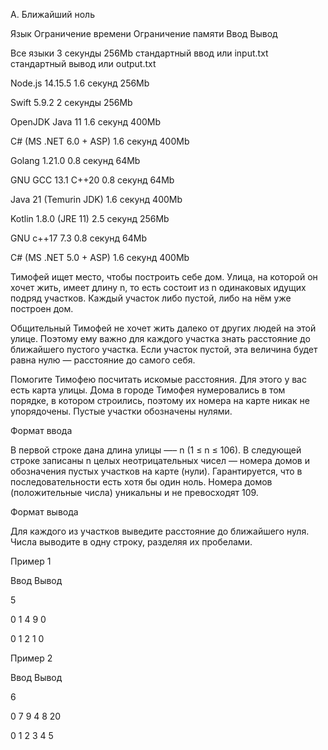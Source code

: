 A. Ближайший ноль

Язык Ограничение времени Ограничение памяти Ввод Вывод

Все языки 3 секунды 256Mb стандартный ввод или input.txt стандартный вывод или output.txt

Node.js 14.15.5 1.6 секунд 256Mb

Swift 5.9.2 2 секунды 256Mb

OpenJDK Java 11 1.6 секунд 400Mb

C# (MS .NET 6.0 + ASP) 1.6 секунд 400Mb

Golang 1.21.0 0.8 секунд 64Mb

GNU GCC 13.1 C++20 0.8 секунд 64Mb

Java 21 (Temurin JDK) 1.6 секунд 400Mb

Kotlin 1.8.0 (JRE 11) 2.5 секунд 256Mb

GNU c++17 7.3 0.8 секунд 64Mb

C# (MS .NET 5.0 + ASP) 1.6 секунд 400Mb

Тимофей ищет место, чтобы построить себе дом. Улица, на которой он хочет жить, имеет длину n, то есть состоит из n одинаковых идущих подряд участков. Каждый участок либо пустой, либо на нём уже построен дом.

Общительный Тимофей не хочет жить далеко от других людей на этой улице. Поэтому ему важно для каждого участка знать расстояние до ближайшего пустого участка. Если участок пустой, эта величина будет равна нулю — расстояние до самого себя.

Помогите Тимофею посчитать искомые расстояния. Для этого у вас есть карта улицы. Дома в городе Тимофея нумеровались в том порядке, в котором строились, поэтому их номера на карте никак не упорядочены. Пустые участки обозначены нулями.

Формат ввода

В первой строке дана длина улицы —– n (1 ≤ n ≤ 106). В следующей строке записаны n целых неотрицательных чисел — номера домов и обозначения пустых участков на карте (нули). Гарантируется, что в последовательности есть хотя бы один ноль. Номера домов (положительные числа) уникальны и не превосходят 109.

Формат вывода

Для каждого из участков выведите расстояние до ближайшего нуля. Числа выводите в одну строку, разделяя их пробелами.

Пример 1

Ввод Вывод

5

0 1 4 9 0

0 1 2 1 0

Пример 2

Ввод Вывод

6

0 7 9 4 8 20

0 1 2 3 4 5